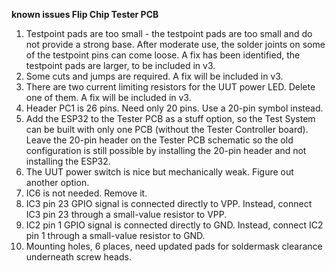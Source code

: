 <b>known issues Flip Chip Tester PCB</b>
<p>
<ol>
<li>Testpoint pads are too small - the testpoint pads are too small and do not provide a strong base. After moderate use, the solder joints on some of the testpoint pins can come loose. A fix has been identified, the testpoint pads are larger, to be included in v3.</li>
<li>Some cuts and jumps are required. A fix will be included in v3.</li>
<li>There are two current limiting resistors for the UUT power LED. Delete one of them. A fix will be included in v3.</li>
<li>Header PC1 is 26 pins. Need only 20 pins. Use a 20-pin symbol instead.</li>
<li>Add the ESP32 to the Tester PCB as a stuff option, so the Test System can be built with only one PCB (without the Tester Controller board). Leave the 20-pin header on the Tester PCB schematic so the old configuration is still possible by installing the 20-pin header and not installing the ESP32.</li>
<li>The UUT power switch is nice but mechanically weak. Figure out another option.</li>
<li>IC6 is not needed. Remove it.</li>
<li>IC3 pin 23 GPIO signal is connected directly to VPP. Instead, connect IC3 pin 23 through a small-value resistor to VPP.</li>
<li>IC2 pin 1 GPIO signal is connected directly to GND. Instead, connect IC2 pin 1 through a small-value resistor to GND.</li>
<li>Mounting holes, 6 places, need updated pads for soldermask clearance underneath screw heads.</li>
</ol>
